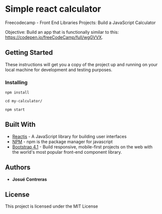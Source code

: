 # Simple react calculator

Freecodecamp - Front End Libraries Projects: Build a JavaScript Calculator

Objective: Build an app that is functionally similar to this: https://codepen.io/freeCodeCamp/full/wgGVVX.

## Getting Started

These instructions will get you a copy of the project up and running on your local machine for development and testing purposes.

### Installing

```
npm install
```

```
cd my-calculator/
```

```
npm start
```

## Built With

- [Reactjs](https://reactjs.org/) - A JavaScript library for building user interfaces
- [NPM](https://www.npmjs.com/) - npm is the package manager for javascript
- [Bootstrap 4.1](https://getbootstrap.com/docs/4.1/) - Build responsive, mobile-first projects on the web with the world's most popular front-end component library.

## Authors

- **Josué Contreras**

## License

This project is licensed under the MIT License
